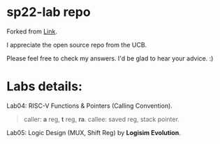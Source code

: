 # sp22-lab repo

Forked from [Link](https://github.com/61c-teach/sp22-lab-starter).

I appreciate the open source repo from the UCB.

Please feel free to check my answers. I'd be glad to hear your advice. :)

# Labs details:

Lab04: RISC-V Functions & Pointers (Calling Convention).

> caller: **a** reg, **t** reg, **ra**. callee: saved reg, stack pointer.

Lab05: Logic Design (MUX, Shift Reg) by **Logisim Evolution**.
